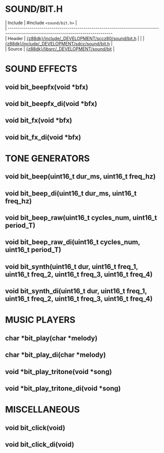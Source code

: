 # SOUND/BIT.H

 | Include    | #include `<sound/bit.h>`                                                                                              |                                                     
 | ----------------------------------------------------------------------------------------------------------------------------------                                                     
 | Header     | [{z88dk}/include/_DEVELOPMENT/sccz80/sound/bit.h](https://raw.githubusercontent.com/z88dk/z88dk/master/include/_DEVELOPMENT/sccz80/sound/bit.h?content-type=text%2Fplain) |
 | | [{z88dk}/include/_DEVELOPMENT/sdcc/sound/bit.h](https://raw.githubusercontent.com/z88dk/z88dk/master/include/_DEVELOPMENT/sdcc/sound/bit.h?content-type=text%2Fplain) |               
 | Source     | [{z88dk}/libsrc/_DEVELOPMENT/sound/bit](https://raw.githubusercontent.com/z88dk/z88dk/master/libsrc/_DEVELOPMENT/sound/bit/z80/)                     |                     

# SOUND EFFECTS

## void bit_beepfx(void *bfx)

## void bit_beepfx_di(void *bfx)

## void bit_fx(void *bfx)

## void bit_fx_di(void *bfx)


# TONE GENERATORS

## void bit_beep(uint16_t dur_ms, uint16_t freq_hz)

## void bit_beep_di(uint16_t dur_ms, uint16_t freq_hz)

## void bit_beep_raw(uint16_t cycles_num, uint16_t period_T)

## void bit_beep_raw_di(uint16_t cycles_num, uint16_t period_T)

## void bit_synth(uint16_t dur, uint16_t freq_1, uint16_t freq_2, uint16_t freq_3, uint16_t freq_4)

## void bit_synth_di(uint16_t dur, uint16_t freq_1, uint16_t freq_2, uint16_t freq_3, uint16_t freq_4)


# MUSIC PLAYERS

## char *bit_play(char *melody)

## char *bit_play_di(char *melody)

## void *bit_play_tritone(void *song)

## void *bit_play_tritone_di(void *song)


# MISCELLANEOUS

## void bit_click(void)

## void bit_click_di(void)


